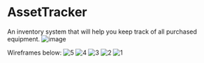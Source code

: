 # AssetTracker
An inventory system that will help you keep track of all purchased equipment.
![image](https://github.com/rojayachase/AssetTrackerInventory/assets/54439866/c381b009-e543-4b68-a7d9-70acd98102b3)


Wireframes below:
![5](https://github.com/rojayachase/AssetTracker/assets/54439866/4caa33f3-6f59-491b-b69c-a4446a38714c)
![4](https://github.com/rojayachase/AssetTracker/assets/54439866/e3cf5c32-e02c-4991-9aa2-2bc24ebe3227)
![3](https://github.com/rojayachase/AssetTracker/assets/54439866/342fe8f2-be87-4804-93ae-f0e77b35bbf7)
![2](https://github.com/rojayachase/AssetTracker/assets/54439866/64a80491-9edc-45bf-ab9a-bfa6d75b505a)
![1](https://github.com/rojayachase/AssetTracker/assets/54439866/08945c3c-2870-436c-8f97-4ba414933489)
